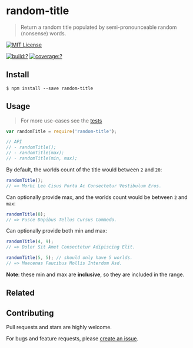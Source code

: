 # random-title

> Return a random title populated by semi-pronounceable random (nonsense) words.

[![MIT License](https://img.shields.io/badge/license-MIT_License-green.svg?style=flat-square)](https://github.com/mock-end/random-title/blob/master/LICENSE)

[![build:?](https://img.shields.io/travis/mock-end/random-title/master.svg?style=flat-square)](https://travis-ci.org/mock-end/random-title)
[![coverage:?](https://img.shields.io/coveralls/mock-end/random-title/master.svg?style=flat-square)](https://coveralls.io/github/mock-end/random-title)


## Install

```
$ npm install --save random-title
```

## Usage

> For more use-cases see the [tests](https://github.com/mock-end/random-title/blob/master/test/spec/index.js)


```js
var randomTitle = require('random-title');

// API
// - randomTitle();
// - randomTitle(max);
// - randomTitle(min, max);
```

By default, the worlds count of the title would between `2` and `20`:

```js
randomTitle();
// => Morbi Leo Cisus Porta Ac Consectetur Vestibulum Eros.
```

Can optionally provide max, and the worlds count would be between `2` and `max`:

```js
randomTitle(8);
// => Fusce Dapibus Tellus Cursus Commodo.
```

Can optionally provide both min and max:

```js
randomTitle(4, 9);
// => Dolor Sit Amet Consectetur Adipiscing Elit.

randomTitle(5, 5); // should only have 5 worlds.
// => Maecenas Faucibus Mollis Interdum Asd.
```

**Note**: these min and max are **inclusive**, so they are included in the range. 



## Related


## Contributing

Pull requests and stars are highly welcome.

For bugs and feature requests, please [create an issue](https://github.com/mock-end/random-title/issues/new).
